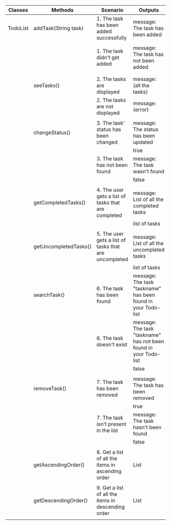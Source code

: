 <!--
1. I want to add tasks to my todo list.
2. I want to see all the tasks in my todo list.
3. I want to change the status of a task between incomplete and complete.
4. I want to be able to get only the complete tasks.
5. I want to be able to get only the incomplete tasks.
6. I want to search for a task and receive a message that says it wasn't found if it doesn't exist.
7. I want to remove tasks from my list.
8. I want to see all the tasks in my list ordered alphabetically in ascending order.
9. I want to see all the tasks in my list ordered alphabetically in descending order.

-->

| Classes  | Methods               | Scenario                                              | Outputs                                                            |
|----------|-----------------------|-------------------------------------------------------|--------------------------------------------------------------------|
| TodoList | addTask(String task)  | 1. The task has been added successfully               | message: The task has been added                                   |
|          |                       |                                                       |                                                                    |
|          |                       | 1. The task didn't get added                          | message: The task has not been added                               |
|          |                       |                                                       |                                                                    |
|          |                       |                                                       |                                                                    |
|          | seeTasks()            | 2. The tasks are displayed                            | message: (all the tasks)                                           |
|          |                       | 2. The tasks are not displayed                        | message: (error)                                                   |
|          |                       |                                                       |                                                                    |
|          | changeStatus()        | 3. The task' status has been changed                  | message: The status has been updated                               |
|          |                       |                                                       | true                                                               |
|          |                       | 3. The task has not been found                        | message: The task wasn't found                                     |
|          |                       |                                                       | false                                                              |
|          |                       |                                                       |                                                                    |
|          | getCompletedTasks()   | 4. The user gets a list of tasks that are completed   | message: List of all the completed tasks                           |
|          |                       |                                                       | list of tasks                                                      |
|          |                       |                                                       |                                                                    |
|          | getUncompletedTasks() | 5. The user gets a list of tasks that are uncompleted | message: List of all the uncompleted tasks                         |
|          |                       |                                                       | list of tasks                                                      |
|          | searchTask()          | 6. The task has been found                            | message: The task  "taskname" has been found in your Todo-list     |
|          |                       | 6. The task doesn't exist                             | message: The task  "taskname" has not been found in your Todo-list |
|          |                       |                                                       | false                                                              |
|          |                       |                                                       |                                                                    |
|          | removeTask()          | 7. The task has been removed                          | message: The task has been removed                                 |
|          |                       |                                                       | true                                                               |
|          |                       | 7. The task isn't present in the list                 | message: The task hasn't been found                                |
|          |                       |                                                       | false                                                              |
|          |                       |                                                       |                                                                    |
|          | getAscendingOrder()   | 8. Get a list of all the items in ascending order     | List                                                               |
|          |                       |                                                       |                                                                    |
|          | getDescendingOrder()  | 9. Get a list of all the items in descending order    | List                                                               |
|          |                       |                                                       |                                                                    |

